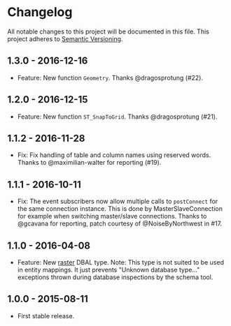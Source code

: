 Changelog
=========

All notable changes to this project will be documented in this file.
This project adheres to [Semantic Versioning](http://semver.org).

1.3.0 - 2016-12-16
------------------

  * Feature: New function `Geometry`. Thanks @dragosprotung (#22).

1.2.0 - 2016-12-15
------------------

  * Feature: New function `ST_SnapToGrid`. Thanks @dragosprotung (#21).

1.1.2 - 2016-11-28
------------------

  * Fix: Fix handling of table and column names using reserved words. Thanks to
    @maximilian-walter for reporting (#19).

1.1.1 - 2016-10-11
------------------

  * Fix: The event subscribers now allow multiple calls to `postConnect` for the
    same connection instance. This is done by MasterSlaveConnection for example
    when switching master/slave connections. Thanks to @gcavana for reporting,
    patch courtesy of @NoiseByNorthwest in #17.

1.1.0 - 2016-04-08
------------------

  * Feature: New [raster](http://postgis.net/docs/raster.html) DBAL type.
    Note: This type is not suited to be used in entity mappings.
    It just prevents "Unknown database type..." exceptions thrown during
    database inspections by the schema tool.

1.0.0 - 2015-08-11
------------------

  * First stable release.

